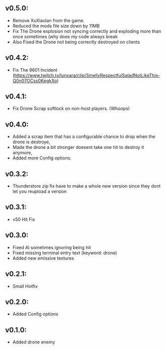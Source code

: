## v0.5.0: 
- Remove XuXiaolan from the game.
- Reduced the mods file size down by 11MB
- Fix The Drone explosion not syncing correctly and exploding more than once sometimes (why does my code always break
- Also Fixed the Drone not being correctly destroyed on clients 

## v0.4.2: 
- Fix The 9601 Incident (https://www.twitch.tv/lunxara/clip/SmellyRespectfulSaladNotLikeThis-Q0n07OCss0KpgkXo)

## v0.4.1: 
-  Fix Drone Scrap softlock on non-host players. (Whoops)

## v0.4.0: 
- Added a scrap item that has a configurable chance to drop when the drone is destroye, 
- Made the drone a bit stronger doesent take one hit to destroy it anymore,
- Added more Config options.

## v0.3.2: 
- Thunderstore zip fix have to make a whole new version since they dont let you reupload a version

## v0.3.1: 
- v50 Hit Fix

## v0.3.0: 
- Fixed AI sometimes ignoring being hit
- Fixed missing terminal entry text (keyword: drone)
- Added new emissive textures

## v0.2.1: 
- Small Hotfix

## v0.2.0: 
- Added Config options

## v0.1.0: 
- Added drone enemy

